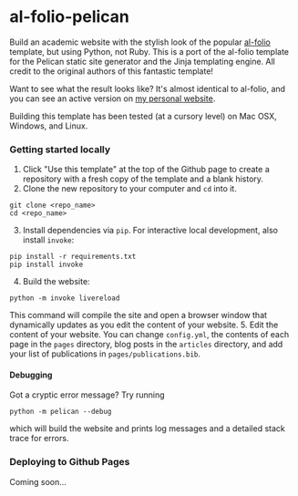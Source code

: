 # al-folio-pelican

Build an academic website with the stylish look of the popular [al-folio](https://github.com/alshedivat/al-folio) 
template, but using Python, not Ruby. This is a port of the al-folio template for the Pelican static site generator and the
Jinja templating engine. All credit to the original authors of this fantastic template!

Want to see what the result looks like? It's almost identical to al-folio, and you can see an active version on
[my personal website](https://vivek-bharadwaj.com).

Building this template has been tested (at a cursory level) on Mac OSX, Windows, and Linux.

### Getting started locally
1. Click "Use this template" at the top of the Github page to create a repository with
   a fresh copy of the template and a blank history.
2. Clone the new repository to your computer and `cd` into it.
```
git clone <repo_name>
cd <repo_name>
```
3. Install dependencies via `pip`. For interactive local development, also install `invoke`:
```
pip install -r requirements.txt
pip install invoke
```
4. Build the website:
```
python -m invoke livereload
```
This command will compile the site and open a browser window that dynamically updates as you edit
the content of your website.
5. Edit the content of your website. You can change `config.yml`, the contents of each page in the `pages` 
directory, blog posts in the `articles` directory, and add your list of publications in
`pages/publications.bib`.

#### Debugging
Got a cryptic error message? Try running
```
python -m pelican --debug
```
which will build the website and prints log messages and a detailed stack trace for errors.

### Deploying to Github Pages
Coming soon...





